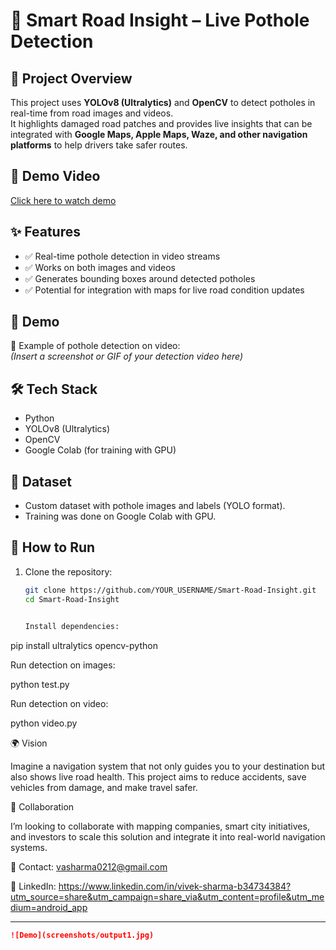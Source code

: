 # 🚗 Smart Road Insight – Live Pothole Detection

## 📌 Project Overview
This project uses **YOLOv8 (Ultralytics)** and **OpenCV** to detect potholes in real-time from road images and videos.  
It highlights damaged road patches and provides live insights that can be integrated with **Google Maps, Apple Maps, Waze, and other navigation platforms** to help drivers take safer routes.  

## 🎥 Demo Video
[Click here to watch demo](detaset/videos_output.mp4)


## ✨ Features
- ✅ Real-time pothole detection in video streams  
- ✅ Works on both images and videos  
- ✅ Generates bounding boxes around detected potholes  
- ✅ Potential for integration with maps for live road condition updates  

## 🚀 Demo
🔹 Example of pothole detection on video:  
*(Insert a screenshot or GIF of your detection video here)*  

## 🛠️ Tech Stack
- Python  
- YOLOv8 (Ultralytics)  
- OpenCV  
- Google Colab (for training with GPU)  

## 📂 Dataset
- Custom dataset with pothole images and labels (YOLO format).  
- Training was done on Google Colab with GPU.  

## 🔧 How to Run
1. Clone the repository:
   ```bash
   git clone https://github.com/YOUR_USERNAME/Smart-Road-Insight.git
   cd Smart-Road-Insight


   Install dependencies:

pip install ultralytics opencv-python


Run detection on images:

python test.py


Run detection on video:

python video.py

🌍 Vision

Imagine a navigation system that not only guides you to your destination but also shows live road health.
This project aims to reduce accidents, save vehicles from damage, and make travel safer.

🤝 Collaboration

I’m looking to collaborate with mapping companies, smart city initiatives, and investors to scale this solution and integrate it into real-world navigation systems.

📧 Contact: vasharma0212@gmail.com

🔗 LinkedIn: https://www.linkedin.com/in/vivek-sharma-b34734384?utm_source=share&utm_campaign=share_via&utm_content=profile&utm_medium=android_app


---



```markdown
![Demo](screenshots/output1.jpg)
